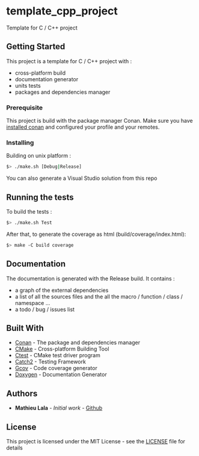 # template_cpp_project

Template for C / C++ project

## Getting Started

This project is a template for C / C++ project with :

* cross-platform build
* documentation generator
* units tests
* packages and dependencies manager

### Prerequisite

This project is build with the package manager Conan.
Make sure you have [installed conan](https://docs.conan.io/en/latest/installation.html) and configured your profile and your remotes.

### Installing

Building on unix platform :

```bash
$> ./make.sh [Debug|Release]
```

You can also generate a Visual Studio solution from this repo

## Running the tests

To build the tests :

```bash
$> ./make.sh Test
```

After that, to generate the coverage as html (build/coverage/index.html):

```bash
$> make -C build coverage
```

## Documentation

The documentation is generated with the Release build. It contains :

* a graph of the external dependencies
* a list of all the sources files and the all the macro / function / class / namespace ...
* a todo / bug / issues list

## Built With

* [Conan](https://conan.io/) - The package and dependencies manager
* [CMake](https://cmake.org/) - Cross-platform Building Tool
* [Ctest](https://cmake.org/cmake/help/latest/manual/ctest.1.html) - CMake test driver program
* [Catch2](https://github.com/catchorg/Catch2) - Testing Framework
* [Gcov](https://gcc.gnu.org/onlinedocs/gcc/Gcov.html) - Code coverage generator
* [Doxygen](http://www.doxygen.nl/) - Documentation Generator

## Authors

* **Mathieu Lala** - *Initial work* - [Github](https://github.com/Mathieu-Lala)

## License

This project is licensed under the MIT License - see the [LICENSE](LICENSE.md) file for details
